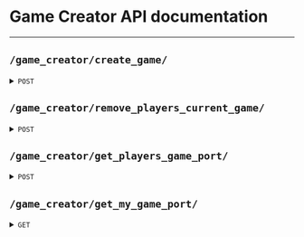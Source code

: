 # Game Creator API documentation

----------------------------------------------------------------------------------------------------------------------------------------

## `/game_creator/create_game/`

<details>
 <summary><code>POST</code></summary>


### Request

#### Header

> | name            | type   | description   | requirement |
> |-----------------|--------|---------------|-------------|
> | `Authorization` | String | Service token | Required    |

#### Body

> | name             | type                | description                                                                                                                                                                                                                                                                                                                                                                       | requirement |
> |------------------|---------------------|-----------------------------------------------------------------------------------------------------------------------------------------------------------------------------------------------------------------------------------------------------------------------------------------------------------------------------------------------------------------------------------|-------------|
> | `request_issuer` | str                 | Either 'tournament' or 'matchmaking'                                                                                                                                                                                                                                                                                                                                              | Required    |
> | `game_id`        | int                 | ID of the created game                                                                                                                                                                                                                                                                                                                                                            | Required    |
> | `players`        | list[Optional[int]] | ID of the players in the game or null when the player doesn't have an opponent in the first round:<br/> <br/> index 0 vs index 1 (At least 1 isn't null)<br/> index 2 vs index 3 (At least 1 isn't null)<br/> ...<br/> <br/> Need at least 2 players (null does not count as a player)<br/> len(players) needs to be a power of 2<br/> A player can only be in one game at a time | Required    |

### Response

#### Status code

> | status code | content-type       | response                                                                                     | example                                                                                    |
> |-------------|--------------------|----------------------------------------------------------------------------------------------|--------------------------------------------------------------------------------------------|
> | `201`       | `application/json` | {'port': int}                                                                                | {'port': 60000}                                                                            |
> | `400`       | `application/json` | {'errors': list[str]}                                                                        | {'errors': ['game_id field is missing', 'players[1] is not an Optional[int]']}             |
> | `401`       | `application/json` | {'errors': list[str]}                                                                        | {'errors': ["Invalid token type. Token must be a <class 'bytes'>"]}                        |
> | `409`       | `application/json` | {'errors': ['Some player(s) are already in a game'], 'players_already_in_a_game': list[int]} | {'errors': ['Some player(s) are already in a game'], 'players_already_in_a_game': [2, 56]} |
> | `500`       | `application/json` | {'errors': list[str]}                                                                        | {'errors': ['Error creating game server: reason']}                                         |
> | `503`       | `application/json` | {'errors': list[str]}                                                                        | {'errors': ['No available ports']}                                                         |

----------------------------------------------------------------------------------------------------------------------------------------

</details>

## `/game_creator/remove_players_current_game/`

<details>
 <summary><code>POST</code></summary>

### Info
> This should only be used by game_server

### Request

#### Header

> | name            | type   | description   | requirement |
> |-----------------|--------|---------------|-------------|
> | `Authorization` | String | Service token | Required    |

#### Body

> | name             | type      | description                                   | requirement |
> |------------------|-----------|-----------------------------------------------|-------------|
> | `players`        | list[int] | ID of the players who are no longer in a game | Required    |

### Response

#### Status code

> | status code | content-type       | response              | example                                                             |
> |-------------|--------------------|-----------------------|---------------------------------------------------------------------|
> | `204`       | `application/json` | {}                    | {}                                                                  |
> | `400`       | `application/json` | {'errors': list[str]} | {'errors': ['players[1] is not an int']}                            |
> | `401`       | `application/json` | {'errors': list[str]} | {'errors': ["Invalid token type. Token must be a <class 'bytes'>"]} |

----------------------------------------------------------------------------------------------------------------------------------------
</details>

## `/game_creator/get_players_game_port/`

<details>
 <summary><code>POST</code></summary>

### Request

#### Header

> | name            | type   | description   | requirement |
> |-----------------|--------|---------------|-------------|
> | `Authorization` | String | Service token | Required    |

#### Body

> | name             | type      | description       | requirement |
> |------------------|-----------|-------------------|-------------|
> | `players`        | list[int] | ID of the players | Required    |

### Response

#### Status code

> | status code | content-type       | response                              | example                                                             |
> |-------------|--------------------|---------------------------------------|---------------------------------------------------------------------|
> | `200`       | `application/json` | {str(player_id): Optinal\[int](port)} | {'4': 4242, '7': null}                                              |
> | `400`       | `application/json` | {'errors': list[str]}                 | {'errors': ['players[1] is not an int']}                            |
> | `401`       | `application/json` | {'errors': list[str]}                 | {'errors': ["Invalid token type. Token must be a <class 'bytes'>"]} |

----------------------------------------------------------------------------------------------------------------------------------------
</details>

## `/game_creator/get_my_game_port/`

<details>
 <summary><code>GET</code></summary>

### Request

#### Header

> | name            | type   | description       | requirement |
> |-----------------|--------|-------------------|-------------|
> | `Authorization` | String | User access token | Required    |

### Response

#### Status code

> | status code | content-type       | response                | example                                                             |
> |-------------|--------------------|-------------------------|---------------------------------------------------------------------|
> | `200`       | `application/json` | {'port': Optional[int]} | {'port': 4242}                                                      |
> | `401`       | `application/json` | {'errors': list[str]}   | {'errors': ["Invalid token type. Token must be a <class 'bytes'>"]} |

----------------------------------------------------------------------------------------------------------------------------------------
</details>
